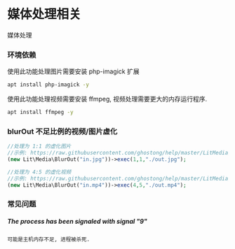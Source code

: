 媒体处理相关
==============
媒体处理

### 环境依赖
使用此功能处理图片需要安装 php-imagick 扩展
````bash
apt install php-imagick -y
````
使用此功能处理视频需要安装 ffmpeg, 视频处理需要更大的内存运行程序.
````bash
apt install ffmpeg -y
````

### blurOut 不足比例的视频/图片虚化
````php
//处理为 1:1 的虚化图片
//示例: https://raw.githubusercontent.com/ghostong/help/master/LitMedia/image/blurOutImage.jpg
(new Lit\Media\BlurOut("in.jpg"))->exec(1,1,"./out.jpg");

//处理为 4:5 的虚化视频
//示例: https://raw.githubusercontent.com/ghostong/help/master/LitMedia/image/blurOutVideo.jpg
(new Lit\Media\BlurOut("in.mp4"))->exec(4,5,"./out.mp4");
````

### 常见问题
##### The process has been signaled with signal "9"
````
可能是主机内存不足, 进程被杀死.
````